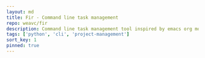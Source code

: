```yaml
---
layout: md
title: Fir - Command line task management 
repo: weavc/fir
description: Command line task management tool inspired by emacs org mode, git & web-based project management tools. Assign people, tags, due dates and more to tasks. Support for multiple profiles and task lists, use of toml files for easy handling by humans and source control.
tags: ['python', 'cli', 'project-management']
sort_key: 1
pinned: true
---
```

